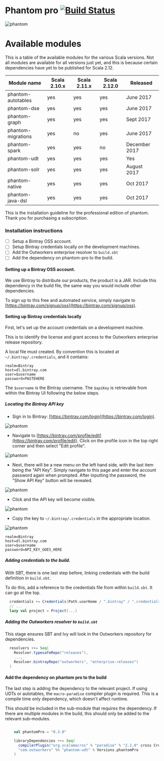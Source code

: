 Phantom pro [![Build Status](https://travis-ci.com/outworkers/phantom-pro.svg?token=tyRTmBk14WrDycpepg9c&branch=develop)](https://travis-ci.com/outworkers/phantom-pro.svg?token=tyRTmBk14WrDycpepg9c&branch=develop)
================================================================================================================================================

![phantom](https://s3-eu-west-1.amazonaws.com/websudos/oss/logos/phantom.png "Outworkers Phantom Pro")

Available modules
=================

This is a table of the available modules for the various Scala versions. Not all modules are available for all versions just yet, and this is because certain dependencies have yet to be published for Scala 2.12.

| Module name           | Scala 2.10.x        | Scala 2.11.x      | Scala 2.12.0      | Released      |
| ------------          | ------------------- | ------------------| ----------------- | ------------- |
| phantom-autotables    | <span>yes</span>    | <span>yes</span> | <span>yes</span>   | June 2017     |
| phantom-dse           | <span>yes</span>    | <span>yes</span> | <span>yes</span>   | June 2017     |
| phantom-graph         | <span>yes</span>    | <span>yes</span> | <span>yes</span>   | Sept 2017     |
| phantom-migrations    | <span>yes</span>    | <span>no</span>  | <span>yes</span>   | June 2017     |
| phantom-spark         | <span>yes</span>    | <span>yes</span> | <span>no</span>    | December 2017 |
| phantom-udt           | <span>yes</span>    | <span>yes</span> | <span>yes</span>   | Yes           |
| phantom-solr          | <span>yes</span>    | <span>yes</span> | <span>yes</span>   | August 2017   |
| phantom-native        | <span>yes</span>    | <span>yes</span> | <span>yes</span>   | Oct 2017      |
| phantom-java-dsl      | <span>yes</span>    | <span>yes</span> | <span>yes</span>   | Oct 2017      |


This is the installation guideline for the professional edition of phantom. Thank you for purchasing a subscription.

### Installation instructions

- [ ] Setup a Bintray OSS account.
- [ ] Setup Bintray credentials locally on the development machines.
- [ ] Add the Outworkers enterprise resolver to `build.sbt`
- [ ] Add the dependency on phantom-pro to the build.

#### Setting up a Bintray OSS account.

We use Bintray to distribute our products, the product is a JAR. Include this dependency in the build file, the same way you would include other dependencies.

To sign up to this free and automated service, simply navigate to [https://bintray.com/signup/oss](https://bintray.com/signup/oss).

#### Setting up Bintray credentials locally

First, let's set up the account credentials on a development machine.

This is to identify the license and grant access to the Outworkers enterprise release repository.

A local file must created. By convention this is located at `~/.bintray/.credentials`, and it contains:

```text
realm=Bintray
host=dl.bintray.com
user=$username
password=PASTEHERE
```

The `$username` is the Bintray username. The `$apiKey` is retrievable from within the Bintray UI following the below steps.


##### Locating the Bintray API key

- Sign in to Bintray: [https://bintray.com/login](https://bintray.com/login).

![phantom](https://s3-us-west-2.amazonaws.com/outworkers.images/phantom-pro/step1.png "Step 1")

- Navigate to [https://bintray.com/profile/edit](https://bintray.com/profile/edit).
Click on the profile icon in the top right corner and then select "Edit profile".

![phantom](https://s3-us-west-2.amazonaws.com/outworkers.images/phantom-pro/step2.png "Step 2")

- Next, there will be a new menu on the left hand side, with the last item being the "API Key". Simply navigate to
this page and enter the account password again when prompted. After inputting the password,
the "Show API Key" button will be revealed.

![phantom](https://s3-us-west-2.amazonaws.com/outworkers.images/phantom-pro/step3.png "Step 3")

- Click and the API key will become visible.

![phantom](https://s3-us-west-2.amazonaws.com/outworkers.images/phantom-pro/step4.png "Step 4")

- Copy the key to `~/.bintray/.credentials` in the appropriate location.

![phantom](https://s3-us-west-2.amazonaws.com/outworkers.images/phantom-pro/step5.png "Step 5")

```text
realm=Bintray
host=dl.bintray.com
user=$username
password=API_KEY_GOES_HERE
```

##### Adding credentials to the build.

With SBT, there is one last step before, linking credentials with the build definition in `build.sbt`.

To do this, add a reference to the credentials file from within `build.sbt`. It can go at the top.

```scala
  credentials += Credentials(Path.userHome / ".bintray" / ".credentials")
  // ...
  lazy val project = Project(...)
```

##### Adding the Outworkers resolver to `build.sbt`

This stage ensures SBT and Ivy will look in the Outworkers repository for dependencies.

```scala
  resolvers ++= Seq(
    Resolver.typesafeRepo("releases"),
    ...,
    Resolver.bintrayRepo("outworkers", "enterprise-releases")
  )
```

#### Add the dependency on phantom pro to the build

The last step is adding the dependency to the relevant project.
If using UDTs or autotables, the `macro-paradise` compiler plugin is required.
This is a compile time only dependency, which doesn't affect runtime.

This should be included in the sub-module that requires the dependency. If there are multiple
modules in the build, this should only be added to the relevant sub-modules.

```scala

    val phantomPro = "0.3.0"

    libraryDependencies ++= Seq(
      compilerPlugin("org.scalamacros" % "paradise" % "2.1.0" cross CrossVersion.full),
      "com.outworkers" %% "phantom-udt" % Versions.phantomPro
    )

```
